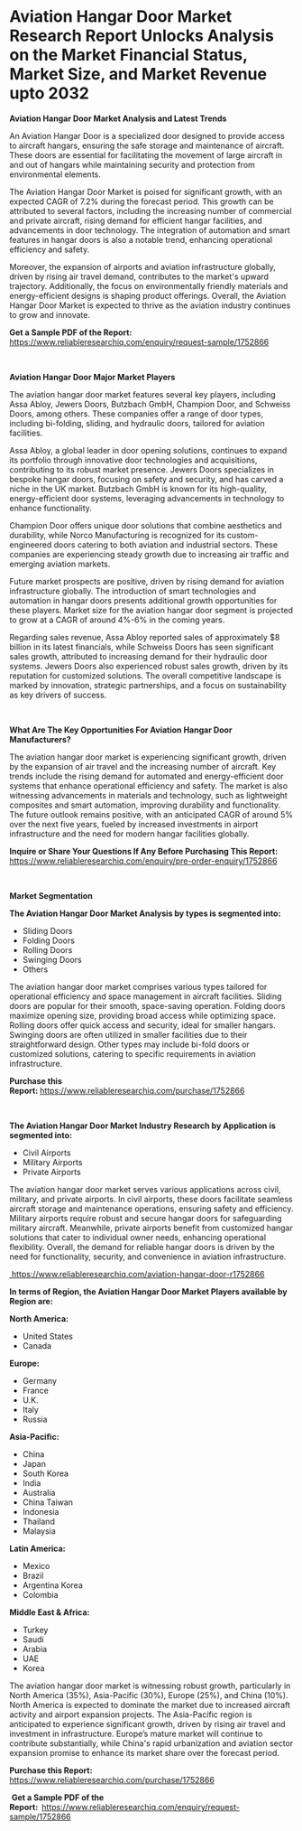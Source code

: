 <p><h1>Aviation Hangar Door Market Research Report Unlocks Analysis on the Market Financial Status, Market Size, and Market Revenue upto 2032</h1></p><p><strong>Aviation Hangar Door Market Analysis and Latest Trends</strong></p>
<p><p>An Aviation Hangar Door is a specialized door designed to provide access to aircraft hangars, ensuring the safe storage and maintenance of aircraft. These doors are essential for facilitating the movement of large aircraft in and out of hangars while maintaining security and protection from environmental elements.</p><p>The Aviation Hangar Door Market is poised for significant growth, with an expected CAGR of 7.2% during the forecast period. This growth can be attributed to several factors, including the increasing number of commercial and private aircraft, rising demand for efficient hangar facilities, and advancements in door technology. The integration of automation and smart features in hangar doors is also a notable trend, enhancing operational efficiency and safety. </p><p>Moreover, the expansion of airports and aviation infrastructure globally, driven by rising air travel demand, contributes to the market's upward trajectory. Additionally, the focus on environmentally friendly materials and energy-efficient designs is shaping product offerings. Overall, the Aviation Hangar Door Market is expected to thrive as the aviation industry continues to grow and innovate.</p></p>
<p><strong>Get a Sample PDF of the Report:&nbsp;</strong> <a href="https://www.reliableresearchiq.com/enquiry/request-sample/1752866?utm_campaign=123&utm_medium=2&utm_source=Github&utm_content=ia&utm_term=18042025&utm_id=aviation-hangar-door">https://www.reliableresearchiq.com/enquiry/request-sample/1752866</a></p>
<p>&nbsp;</p>
<p><strong>Aviation Hangar Door Major Market Players</strong></p>
<p><p>The aviation hangar door market features several key players, including Assa Abloy, Jewers Doors, Butzbach GmbH, Champion Door, and Schweiss Doors, among others. These companies offer a range of door types, including bi-folding, sliding, and hydraulic doors, tailored for aviation facilities. </p><p>Assa Abloy, a global leader in door opening solutions, continues to expand its portfolio through innovative door technologies and acquisitions, contributing to its robust market presence. Jewers Doors specializes in bespoke hangar doors, focusing on safety and security, and has carved a niche in the UK market. Butzbach GmbH is known for its high-quality, energy-efficient door systems, leveraging advancements in technology to enhance functionality.</p><p>Champion Door offers unique door solutions that combine aesthetics and durability, while Norco Manufacturing is recognized for its custom-engineered doors catering to both aviation and industrial sectors. These companies are experiencing steady growth due to increasing air traffic and emerging aviation markets.</p><p>Future market prospects are positive, driven by rising demand for aviation infrastructure globally. The introduction of smart technologies and automation in hangar doors presents additional growth opportunities for these players. Market size for the aviation hangar door segment is projected to grow at a CAGR of around 4%-6% in the coming years.</p><p>Regarding sales revenue, Assa Abloy reported sales of approximately $8 billion in its latest financials, while Schweiss Doors has seen significant sales growth, attributed to increasing demand for their hydraulic door systems. Jewers Doors also experienced robust sales growth, driven by its reputation for customized solutions. The overall competitive landscape is marked by innovation, strategic partnerships, and a focus on sustainability as key drivers of success.</p></p>
<p>&nbsp;</p>
<p><strong>What Are The Key Opportunities For Aviation Hangar Door Manufacturers?</strong></p>
<p><p>The aviation hangar door market is experiencing significant growth, driven by the expansion of air travel and the increasing number of aircraft. Key trends include the rising demand for automated and energy-efficient door systems that enhance operational efficiency and safety. The market is also witnessing advancements in materials and technology, such as lightweight composites and smart automation, improving durability and functionality. The future outlook remains positive, with an anticipated CAGR of around 5% over the next five years, fueled by increased investments in airport infrastructure and the need for modern hangar facilities globally.</p></p>
<p><strong>Inquire or Share Your Questions If Any Before Purchasing This Report:</strong> <a href="https://www.reliableresearchiq.com/enquiry/pre-order-enquiry/1752866?utm_campaign=123&utm_medium=2&utm_source=Github&utm_content=ia&utm_term=18042025&utm_id=aviation-hangar-door">https://www.reliableresearchiq.com/enquiry/pre-order-enquiry/1752866</a></p>
<p>&nbsp;</p>
<p><strong>Market Segmentation</strong></p>
<p><strong>The Aviation Hangar Door Market Analysis by types is segmented into:</strong></p>
<p><ul><li>Sliding Doors</li><li>Folding Doors</li><li>Rolling Doors</li><li>Swinging Doors</li><li>Others</li></ul></p>
<p><p>The aviation hangar door market comprises various types tailored for operational efficiency and space management in aircraft facilities. Sliding doors are popular for their smooth, space-saving operation. Folding doors maximize opening size, providing broad access while optimizing space. Rolling doors offer quick access and security, ideal for smaller hangars. Swinging doors are often utilized in smaller facilities due to their straightforward design. Other types may include bi-fold doors or customized solutions, catering to specific requirements in aviation infrastructure.</p></p>
<p><strong>Purchase this Report:&nbsp;</strong><a href="https://www.reliableresearchiq.com/purchase/1752866?utm_campaign=123&utm_medium=2&utm_source=Github&utm_content=ia&utm_term=18042025&utm_id=aviation-hangar-door">https://www.reliableresearchiq.com/purchase/1752866</a></p>
<p>&nbsp;</p>
<p><strong>The Aviation Hangar Door Market Industry Research by Application is segmented into:</strong></p>
<p><ul><li>Civil Airports</li><li>Military Airports</li><li>Private Airports</li></ul></p>
<p><p>The aviation hangar door market serves various applications across civil, military, and private airports. In civil airports, these doors facilitate seamless aircraft storage and maintenance operations, ensuring safety and efficiency. Military airports require robust and secure hangar doors for safeguarding military aircraft. Meanwhile, private airports benefit from customized hangar solutions that cater to individual owner needs, enhancing operational flexibility. Overall, the demand for reliable hangar doors is driven by the need for functionality, security, and convenience in aviation infrastructure.</p></p>
<p><a href="https://www.reliableresearchiq.com/aviation-hangar-door-r1752866?utm_campaign=123&utm_medium=2&utm_source=Github&utm_content=ia&utm_term=18042025&utm_id=aviation-hangar-door">&nbsp;https://www.reliableresearchiq.com/aviation-hangar-door-r1752866</a></p>
<p><strong>In terms of Region, the Aviation Hangar Door Market Players available by Region are:</strong></p>
<p>
    <p> <strong> North America: </strong>
        <ul>
            <li>United States</li>
            <li>Canada</li>
        </ul>
        </p> 
    <p> <strong> Europe: </strong>
        <ul>
            <li>Germany</li>
            <li>France</li>
            <li>U.K.</li>
            <li>Italy</li>
            <li>Russia</li>
        </ul>
        </p> 
    <p> <strong> Asia-Pacific: </strong>
        <ul>
            <li>China</li>
            <li>Japan</li>
            <li>South Korea</li>
            <li>India</li>
            <li>Australia</li>
            <li>China Taiwan</li>
            <li>Indonesia</li>
            <li>Thailand</li>
            <li>Malaysia</li>
        </ul>
        </p> 
    <p> <strong> Latin America: </strong>
        <ul>
            <li>Mexico</li>
            <li>Brazil</li>
            <li>Argentina Korea</li>
            <li>Colombia</li>
        </ul>
        </p> 
    <p> <strong> Middle East & Africa: </strong>
        <ul>
            <li>Turkey</li>
            <li>Saudi</li>
            <li>Arabia</li>
            <li>UAE</li>
            <li>Korea</li>
        </ul>
    </p>
    </p>
<p><p>The aviation hangar door market is witnessing robust growth, particularly in North America (35%), Asia-Pacific (30%), Europe (25%), and China (10%). North America is expected to dominate the market due to increased aircraft activity and airport expansion projects. The Asia-Pacific region is anticipated to experience significant growth, driven by rising air travel and investment in infrastructure. Europe’s mature market will continue to contribute substantially, while China's rapid urbanization and aviation sector expansion promise to enhance its market share over the forecast period.</p></p>
<p><strong>Purchase this Report: </strong><a href="https://www.reliableresearchiq.com/purchase/1752866?utm_campaign=123&utm_medium=2&utm_source=Github&utm_content=ia&utm_term=18042025&utm_id=aviation-hangar-door">https://www.reliableresearchiq.com/purchase/1752866</a></p>
<p>&nbsp;<strong>Get a Sample PDF of the Report:&nbsp;&nbsp;</strong><a href="https://www.reliableresearchiq.com/enquiry/request-sample/1752866?utm_campaign=123&utm_medium=2&utm_source=Github&utm_content=ia&utm_term=18042025&utm_id=aviation-hangar-door">https://www.reliableresearchiq.com/enquiry/request-sample/1752866</a></p>
<p><strong></strong></p>
<p><p></p><p></p><p></p></p>